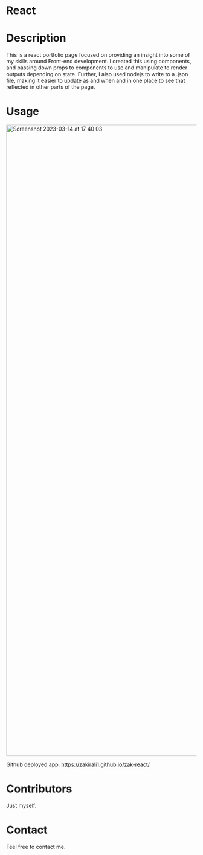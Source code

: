 # React

# Description
This is a react portfolio page focused on providing an insight into some of my skills around Front-end development. I created this using components, and passing down props to components to use and manipulate to render outputs depending on state. Further, I also used nodejs to write to a .json file, making it easier to update as and when and in one place to see that reflected in other parts of the page. 

# Usage

<img width="1671" alt="Screenshot 2023-03-14 at 17 40 03" src="https://user-images.githubusercontent.com/50696365/225092248-554bf960-bf27-4019-bb09-cf8ad7c4553e.png">

Github deployed app:
https://zakirali1.github.io/zak-react/


# Contributors
Just myself.

# Contact
Feel free to contact me.

